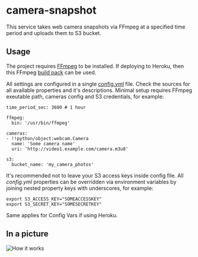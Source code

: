 # camera-snapshot

This service takes web camera snapshots via FFmpeg at a specified time period and uploads them to S3 bucket.


## Usage

The project requires [FFmpeg](https://github.com/FFmpeg/FFmpeg) to be installed. If deploying to Heroku, then this FFmpeg [build pack](https://github.com/jonathanong/heroku-buildpack-ffmpeg-latest) can be used.

All settings are configured in a single [config.yml](https://github.com/frolovilya/camera-snapshot/blob/master/config.yml) file. Check the sources for all available properties and it's descriptions. Minimal setup requires FFmpeg exeutable path, cameras config and S3 credentials, for example:
```
time_period_sec: 3600 # 1 hour

ffmpeg:
  bin: '/usr/bin/ffmpeg'

cameras:
- !!python/object:webcam.Camera
  name: 'Some camera name'
  uri: 'http://video1.example.com/camera.m3u8'
  
s3:
  bucket_name: 'my_camera_photos'
```
It's recommended not to leave your S3 access keys inside config file. All _config.yml_ properties can be overridden via environment variables by joining nested property keys with underscores, for example:
```
export S3_ACCESS_KEY="SOMEACCESSKEY"
export S3_SECRET_KEY="SOMESECRETKEY"
```
Same applies for Config Vars if using Heroku.

## In a picture

![How it works](https://user-images.githubusercontent.com/271293/68529537-c7858d80-0310-11ea-8353-7bd745a23dc9.jpg)
